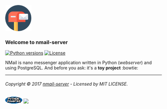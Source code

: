 <img src="https://github.com/allexlima/nMail/blob/master/icon.png?raw=true" width="84">

### Welcome to nmail-server

[![Python versions](https://img.shields.io/badge/python-2.7%2C%203.2%2C%203.3%2C%203.4%2C%203.5%2C%203.6-blue.svg)]()
[![License](https://img.shields.io/badge/license-MIT-green.svg)]()

NMail is nano messenger application written in Python (_webserver_) and using PostgreSQL. And before you ask: it's a **toy project** :bowtie:


---

###### Copyright © 2017 [nmail-server](https://github.com/allexlima/nmail-server/) - Licensed by MIT LICENSE.

![Python-powered](https://github.com/allexlima/nMail/blob/master/PythonPoweredAnimSmall.gif?raw=true) 
<img src="http://manongs.com/static/article/2015/1126/flask.png" width="24">